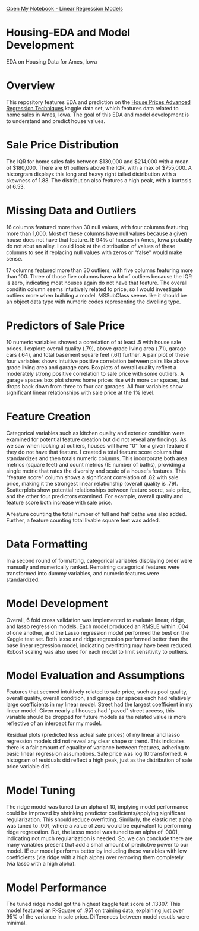 
[Open My Notebook - Linear Regression Models](https://colab.research.google.com/drive/1ztBEbLpyelwc1jqE4kADUz1vnltZPTF6?usp=sharing)

# Housing-EDA and Model Development
EDA on Housing Data for Ames, Iowa

# Overview
This repository features EDA and prediction on the [House Prices Advanced Regression Techniques](https://www.kaggle.com/c/house-prices-advanced-regression-techniques/overview) kaggle data set, which features data related to home sales in Ames, Iowa. The goal of this EDA and model development is to understand and predict house values.

# Sale Price Distribution
The IQR for home sales falls between $130,000 and $214,000 with a mean of $180,000. There are 61 outliers above the IQR, with a max of $755,000. A historgram displays this long and heavy right tailed distribution with a skewness of 1.88. The distribution also features a high peak, with a kurtosis of 6.53.

# Missing Data and Outliers
16 columns featured more than 30 null values, with four columns featuring more than 1,000. Most of these columns have null values because a given house does not have that feature. IE 94% of houses in Ames, Iowa probably do not abut an alley. I could look at the distribution of values of these columns to see if replacing null values with zeros or "false" would make sense.

17 columns featured more than 30 outliers, with five columns featuring more than 100. Three of those five columns have a lot of outliers because the IQR is zero, indicating most houses again do not have that feature. The overall conditin column seems intuitively related to price, so I would investigate outliers more when building a model. MSSubClass seems like it should be an object data type with numeric codes representing the dwelling type.

# Predictors of Sale Price
10 numeric variables showed a correlation of at least .5 with house sale prices. I explore overall quality (.79), above grade living area (.71), garage cars (.64), and total basement square feet (.61) further. A pair plot of these four variables shows intuitive positive correlation between pairs like above grade living area and garage cars. Boxplots of overall quality reflect a moderately strong positive correlation to sale price with some outliers. A garage spaces box plot shows home prices rise with more car spaces, but drops back down from three to four car garages. All four variables show significant linear relationships with sale price at the 1% level.

# Feature Creation
Categorical variables such as kitchen quality and exterior condition were examined for potential feature creation but did not reveal any findings. As we saw when looking at outliers, houses will have "0" for a given feature if they do not have that feature. I created a total feature score column that standardizes and then totals numeric columns. This incorporate both area metrics (square feet) and count metrics (IE number of baths), providing a single metric that rates the diversity and scale of a house's features. This "feature score" column shows a significant correlation of .82 with sale price, making it the strongest linear relationship (overall quality is .79). Scatterplots show potential relationships between feature score, sale price, and the other four predictors examined. For example, overall quality and feature score both increase with sale price.

A feature counting the total number of full and half baths was also added. Further, a feature counting total livable square feet was added.

# Data Formatting
In a second round of formatting, categorical variables displaying order were manually and numerically ranked. Remaining categorical features were transformed into dummy variables, and numeric features were standardized.

# Model Development
Overall, 6 fold cross validation was implemented to evaluate linear, ridge, and lasso regression models. Each model produced an RMSLE within .004 of one another, and the Lasso regression model performed the best on the Kaggle test set. Both lasso and ridge regression performed better than the base linear regression model, indicating overfitting may have been reduced. Robost scaling was also used for each model to limit sensitivity to outliers.

# Model Evaluation and Assumptions
Features that seemed intuitively related to sale price, such as pool quality, overall quality, overall condition, and garage car spaces each had relatively large coefficients in my linear model. Street had the largest coefficient in my linear model. Given nearly all houses had "paved" street access, this variable should be dropped for future models as the related value is more reflective of an intercept for my model. 

Residual plots (predicted less actual sale prices) of my linear and lasso regression models did not reveal any clear shape or trend. This indicates there is a fair amount of equality of variance between features, adhering to basic linear regression assumptions. Sale price was log 10 transformed. A histogram of residuals did reflect a high peak, just as the distribution of sale price variable did. 

# Model Tuning
The ridge model was tuned to an alpha of 10, implying model performance could be improved by shrinking predictor coeficients/applying significant regularization. This should reduce overfitting. Similarly, the elastic net alpha was tuned to .001, where a value of zero would be equivalent to performing ridge regresstion. But, the lasso model was tuned to an alpha of .0001, indicating not much regularization is needed. So, we can conclude there are many variables present that add a small amount of predictive power to our model. IE our model performs better by including these variables with low coefficients (via ridge with a high alpha) over removing them completely (via lasso with a high alpha).

# Model Performance
The tuned ridge model got the highest kaggle test score of .13307. This model featured an R-Square of .951 on training data, explaining just over 95% of the variance in sale price. Differences between model resutls were minimal.
